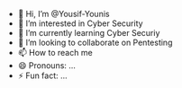 - 👋 Hi, I’m @Yousif-Younis
- 👀 I’m interested in Cyber Security
- 🌱 I’m currently learning Cyber Securiy
- 💞️ I’m looking to collaborate on Pentesting 
- 📫 How to reach me 
- 😄 Pronouns: ...
- ⚡ Fun fact: ...

<!---
Yousif-Younis/Yousif-Younis is a ✨ special ✨ repository because its `README.md` (this file) appears on your GitHub profile.
You can click the Preview link to take a look at your changes.
--->
